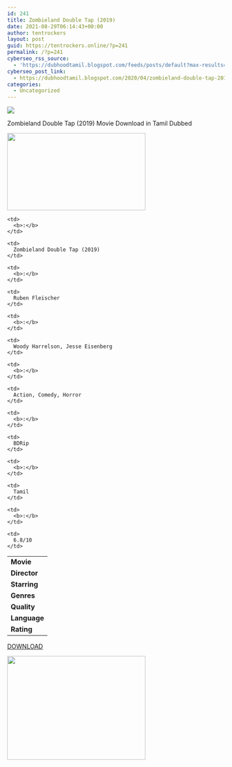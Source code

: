 ```yaml
---
id: 241
title: Zombieland Double Tap (2019)
date: 2021-08-29T06:14:43+00:00
author: tentrockers
layout: post
guid: https://tentrockers.online/?p=241
permalink: /?p=241
cyberseo_rss_source:
  - 'https://dubhoodtamil.blogspot.com/feeds/posts/default?max-results=150&start-index=301'
cyberseo_post_link:
  - https://dubhoodtamil.blogspot.com/2020/04/zombieland-double-tap-2019.html
categories:
  - Uncategorized
---
```

<div class="media_block">
  <img src="https://1.bp.blogspot.com/-UztJZo-4YQQ/XqMeyxYsc5I/AAAAAAAAAxo/glyxmL0n41oDnTvVMXurBLp05wiXnqTogCNcBGAsYHQ/s72-c/images%2B%252814%2529.jpeg" class="media_thumbnail" />
</div>

Zombieland Double Tap (2019) Movie Download in Tamil Dubbed

<div class="separator">
  <a href="https://1.bp.blogspot.com/-UztJZo-4YQQ/XqMeyxYsc5I/AAAAAAAAAxo/glyxmL0n41oDnTvVMXurBLp05wiXnqTogCNcBGAsYHQ/s1600/images%2B%252814%2529.jpeg" imageanchor="1"><img loading="lazy" border="0" data-original-height="415" data-original-width="739" height="179" src="https://1.bp.blogspot.com/-UztJZo-4YQQ/XqMeyxYsc5I/AAAAAAAAAxo/glyxmL0n41oDnTvVMXurBLp05wiXnqTogCNcBGAsYHQ/s320/images%2B%252814%2529.jpeg" width="320" /></a>
</div>

<table cellspacing="5">
  <tr readability="2">
    <td>
      <b>Movie</b>
    </td>
    
    <td>
      <b>:</b>
    </td>
    
    <td>
      Zombieland Double Tap (2019)
    </td>
  </tr>
  
  <tr>
    <td>
      <b>Director</b>
    </td>
    
    <td>
      <b>:</b>
    </td>
    
    <td>
      Ruben Fleischer
    </td>
  </tr>
  
  <tr readability="3">
    <td>
      <b>Starring</b>
    </td>
    
    <td>
      <b>:</b>
    </td>
    
    <td>
      Woody Harrelson, Jesse Eisenberg
    </td>
  </tr>
  
  <tr>
    <td>
      <b>Genres</b>
    </td>
    
    <td>
      <b>:</b>
    </td>
    
    <td>
      Action, Comedy, Horror
    </td>
  </tr>
  
  <tr>
    <td>
      <b>Quality</b>
    </td>
    
    <td>
      <b>:</b>
    </td>
    
    <td>
      BDRip
    </td>
  </tr>
  
  <tr>
    <td>
      <b>Language</b>
    </td>
    
    <td>
      <b>:</b>
    </td>
    
    <td>
      Tamil
    </td>
  </tr>
  
  <tr>
    <td>
      <b>Rating</b>
    </td>
    
    <td>
      <b>:</b>
    </td>
    
    <td>
      6.8/10
    </td>
  </tr>
</table>

<div>
  <a href="http://cdn30.vidorg.net/h7tocbs6amlbu3tf6rudl57c2vpchfjxwdgwkkbld6mbycxw7ytgsbc5hosq/TamilYogi.com_-_Zombieland_Double_Tap_(2019)[720p_BDRip_Org_Auds_[Tamil_+_Telugu_+_Hindi_+_Eng]_AC3_5_1]_(1)_NQ_360p.mp4" target="_blank" rel="noopener">DOWNLOAD </a></p> 
  
  <div class="separator">
    <a href="https://1.bp.blogspot.com/-JGMEjCTU5dU/XqOZVfWSvwI/AAAAAAAAAyE/wDlE83p3PEsojuK3X6XVUv-B_u0UXN92wCNcBGAsYHQ/s1600/download-icon.gif" imageanchor="1"><img loading="lazy" border="0" data-original-height="600" data-original-width="800" height="240" src="https://1.bp.blogspot.com/-JGMEjCTU5dU/XqOZVfWSvwI/AAAAAAAAAyE/wDlE83p3PEsojuK3X6XVUv-B_u0UXN92wCNcBGAsYHQ/s320/download-icon.gif" width="320" /></a>
  </div>
  
  <p>
    </div>
